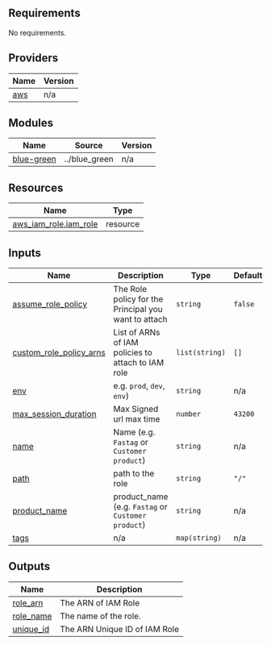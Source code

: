 <!-- BEGIN_TF_DOCS -->
## Requirements

No requirements.

## Providers

| Name | Version |
|------|---------|
| <a name="provider_aws"></a> [aws](#provider\_aws) | n/a |

## Modules

| Name | Source | Version |
|------|--------|---------|
| <a name="module_blue-green"></a> [blue-green](#module\_blue-green) | ../blue_green | n/a |

## Resources

| Name | Type |
|------|------|
| [aws_iam_role.iam_role](https://registry.terraform.io/providers/hashicorp/aws/latest/docs/resources/iam_role) | resource |

## Inputs

| Name | Description                                          | Type | Default | Required |
|------|------------------------------------------------------|------|---------|:--------:|
| <a name="input_assume_role_policy"></a> [assume\_role\_policy](#input\_assume\_role\_policy) | The Role policy for the Principal you want to attach | `string` | `false` | no |
| <a name="input_custom_role_policy_arns"></a> [custom\_role\_policy\_arns](#input\_custom\_role\_policy\_arns) | List of ARNs of IAM policies to attach to IAM role   | `list(string)` | `[]` | no |
| <a name="input_env"></a> [env](#input\_env) | e.g. `prod`, `dev`, `env`)                           | `string` | n/a | yes |
| <a name="input_max_session_duration"></a> [max\_session\_duration](#input\_max\_session\_duration) | Max Signed url max time                              | `number` | `43200` | no |
| <a name="input_name"></a> [name](#input\_name) | Name  (e.g. `Fastag` or `Customer product`)          | `string` | n/a | yes |
| <a name="input_path"></a> [path](#input\_path) | path to the role                                     | `string` | `"/"` | no |
| <a name="input_product_name"></a> [product\_name](#input\_product\_name) | product\_name (e.g. `Fastag` or `Customer product`)         | `string` | n/a | yes |
| <a name="input_tags"></a> [tags](#input\_tags) | n/a                                                  | `map(string)` | n/a | yes |

## Outputs

| Name | Description |
|------|-------------|
| <a name="output_role_arn"></a> [role\_arn](#output\_role\_arn) | The ARN of IAM Role |
| <a name="output_role_name"></a> [role\_name](#output\_role\_name) | The name of the role. |
| <a name="output_unique_id"></a> [unique\_id](#output\_unique\_id) | The ARN Unique ID of IAM Role |
<!-- END_TF_DOCS -->